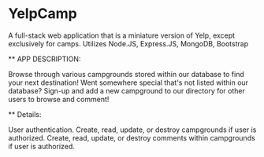 # YelpCamp
A full-stack web application that is a miniature version of Yelp, except exclusively for camps. 
Utilizes Node.JS, Express.JS, MongoDB, Bootstrap


**
APP DESCRIPTION:

Browse through various campgrounds stored within our database to find your next destination! Went somewhere special that's not listed within our database? Sign-up and add a new campground to our directory for other users to browse and comment!

**
Details:

User authentication.
Create, read, update, or destroy campgrounds if user is authorized.
Create, read, update, or destroy comments within campgrounds if user is authorized.
